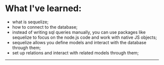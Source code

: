 # What I've learned:
- what is sequelize;
- how to connect to the database;
- instead of writing sql queries manually, you can use packages like sequelize to focus on the node.js code and work with native JS objects;
- sequelize allows you define models and interact with the database through them;
- set up relations and interact with related models through them;
---